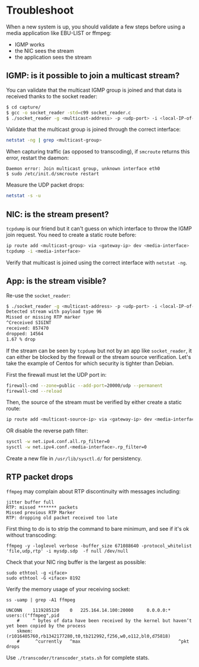 # Troubleshoot

When a new system is up, you should validate a few steps before
using a media application like EBU-LIST or ffmpeg:

* IGMP works
* the NIC sees the stream
* the application sees the stream

## IGMP: is it possible to join a multicast stream?

You can validate that the multicast IGMP group is joined and that data
is received thanks to the socket reader:

```sh
$ cd capture/
$ gcc -o socket_reader -std=c99 socket_reader.c
$ ./socket_reader -g <multicast-address> -p <udp-port> -i <local-IP-of-media-interface>
```

Validate that the multicast group is joined through the correct
interface:

```sh
netstat -ng | grep <multicast-group>
```


When capturing traffic (as opposed to transcoding), if `smcroute` returns this error, restart the daemon:

```
Daemon error: Join multicast group, unknown interface eth0
$ sudo /etc/init.d/smcroute restart
```

Measure the UDP packet drops:

```sh
netstat -s -u
```

## NIC: is the stream present?

`tcpdump` is our friend but it can't guess on which interface to throw the IGMP join request.
You need to create a static route before:

```sh
ip route add <multicast-group> via <gateway-ip> dev <media-interface>
tcpdump -i <media-interface>
```

Verify that multicast is joined using the correct interface with `netstat -ng`.

## App: is the stream visible?

Re-use the `socket_reader`:

```sh
$ ./socket_reader -g <multicast-address> -p <udp-port> -i <local-IP-of-media-interface>
Detected stream with payload type 96
Missed or missing RTP marker
^Creceived SIGINT
received: 857470
dropped: 14564
1.67 % drop
```

If the stream can be seen by `tcpdump` but not by an app like
`socket_reader`, it can either be blocked by the firewall or the stream
source verification. Let's take the example of Centos for which security
is tighter than Debian.

First the firewall must let the UDP port in:

```sh
firewall-cmd --zone=public --add-port=20000/udp --permanent
firewall-cmd --reload
```

Then, the source of the stream must be verified by either create a
static route:

```sh
ip route add <multicast-source-ip> via <gateway-ip> dev <media-interface>
```

OR disable the reverse path filter:

```sh
sysctl -w net.ipv4.conf.all.rp_filter=0
sysctl -w net.ipv4.conf.<media-interface>.rp_filter=0
```

Create a new file in `/usr/lib/sysctl.d/` for persistency.

## RTP packet drops

`ffmpeg` may complain about RTP discontinuity with messages including:

```
jitter buffer full
RTP: missed ******* packets
Missed previous RTP Marker
RTP: dropping old packet received too late
```

First thing to do is to strip the command to bare minimum, and see if
it's ok without transcoding:

```
ffmpeg -y -loglevel verbose -buffer_size 671088640 -protocol_whitelist 'file,udp,rtp' -i mysdp.sdp  -f null /dev/null
```

Check that your NIC ring buffer is the largest as possible:

```
sudo ethtool -g <iface>
sudo ethtool -G <iface> 8192
```

Verify the memory usage of your receiving socket:

```
ss -uamp | grep -A1 ffmpeg

UNCONN    1119285120    0   225.164.14.100:20000     0.0.0.0:*          users:(("ffmpeg",pid
    #     ^ bytes of data have been received by the kernel but haven’t yet been copied by the process
    skmem:(r1016405760,rb1342177280,t0,tb212992,f256,w0,o112,bl0,d75818)
    #      ^currently   ^max                                     ^pkt drops
```

Use `./transcoder/transcoder_stats.sh` for complete stats.
